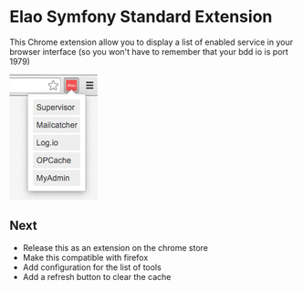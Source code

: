 # Elao Symfony Standard Extension

This Chrome extension allow you to display a list of enabled service in your browser interface (so you won't have to remember that your bdd io is port 1979)

![Screenshot](screenshot.png)

## Next

- Release this as an extension on the chrome store
- Make this compatible with firefox
- Add configuration for the list of tools
- Add a refresh button to clear the cache
